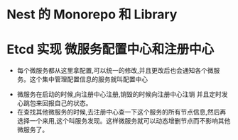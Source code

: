 # Nest 的 Monorepo 和 Library

# Etcd 实现 微服务配置中心和注册中心

- 每个微服务都从这里拿配置,可以统一的修改,并且更改后也会通知各个微服务。这个集中管理配置信息的服务就叫配置中心

* 微服务在启动的时候,向注册中心注册,销毁的时候向注册中心注销 并且定时发心跳包来回报自己的状态。
* 在查找其他微服务的时候,去注册中心查一下这个服务的所有节点信息,然后再选择一个来用,这个叫服务发现。这样微服务就可以动态增删节点而不影响其他微服务了。
